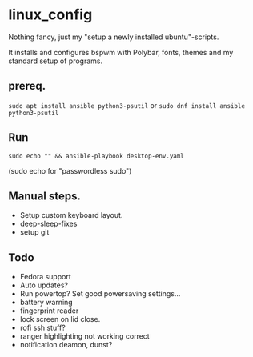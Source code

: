 # linux_config
Nothing fancy, just my "setup a newly installed ubuntu"-scripts.

It installs and configures bspwm with Polybar, fonts, themes and my standard setup of programs.

## prereq.
`sudo apt install ansible python3-psutil`
or
`sudo dnf install ansible python3-psutil`

## Run
`sudo echo "" && ansible-playbook desktop-env.yaml`

(sudo echo for "passwordless sudo")


## Manual steps.
- Setup custom keyboard layout.
- deep-sleep-fixes
- setup git

## Todo
- Fedora support
- Auto updates?
- Run powertop? Set good powersaving settings...
- battery warning
- fingerprint reader
- lock screen on lid close.
- rofi ssh stuff?
- ranger highlighting not working correct
- notification deamon, dunst?
